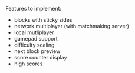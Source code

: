 Features to implement:

* blocks with sticky sides
* network multiplayer (with matchmaking server)
* local mutliplayer
* gamepad support
* difficulty scaling
* next block preview
* score counter display
* high scores
